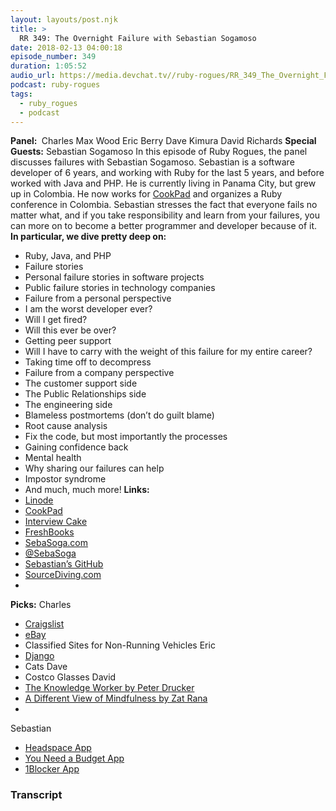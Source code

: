 ```yaml
---
layout: layouts/post.njk
title: >
  RR 349: The Overnight Failure with Sebastian Sogamoso
date: 2018-02-13 04:00:18
episode_number: 349
duration: 1:05:52
audio_url: https://media.devchat.tv//ruby-rogues/RR_349_The_Overnight_Failure_with_Sebastian_Sogamoso.mp3
podcast: ruby-rogues
tags:
  - ruby_rogues
  - podcast
---
```


**Panel:&nbsp;** Charles Max Wood Eric Berry Dave Kimura David Richards **Special Guests:** Sebastian Sogamoso In this episode of Ruby Rogues, the panel discusses failures with Sebastian Sogamoso. Sebastian is a software developer of 6 years, and working with Ruby for the last 5 years, and before worked with Java and PHP. He is currently living in Panama City, but grew up in Colombia. He now works for [CookPad](https://cookpad.com/us?via=jp) and organizes a Ruby conference in Colombia. Sebastian stresses the fact that everyone fails no matter what, and if you take responsibility and learn from your failures, you can more on to become a better programmer and developer because of it. **In particular, we dive pretty deep on:**

- Ruby, Java, and PHP
- Failure stories
- Personal failure stories in software projects
- Public failure stories in technology companies
- Failure from a personal perspective
- I am the worst developer ever?
- Will I get fired?
- Will this ever be over?
- Getting peer support
- Will I have to carry with the weight of this failure for my entire career?
- Taking time off to decompress
- Failure from a company perspective
- The customer support side
- The Public Relationships side
- The engineering side
- Blameless postmortems (don’t do guilt blame)
- Root cause analysis
- Fix the code, but most importantly the processes
- Gaining confidence back
- Mental health
- Why sharing our failures can help
- Impostor syndrome
- And much, much more!
  **Links: &nbsp;**
- [Linode](https://promo.linode.com/rubyrogues/)
- [CookPad](https://cookpad.com/us?via=jp)
- [Interview Cake](https://www.interviewcake.com/?utm_source=rubyrogues)
- [FreshBooks](https://www.freshbooks.com/?ref=ppc-na-fb&camp=US%2528SEM%2529Branded%257CEXM&ag=freshbook&kw=freshbook&dv=c&mt=e&ntwk=g&ap=1t1&crid=165769161334&source=GOOGLE&gclid=CjwKCAiAk4XUBRB5EiwAHBLUMbbsRfVeq8Mw1B0h9G4Dno11YQmyiz2FynIWHLgb6w-je_OYNIUwuBoCFz0QAvD)
- [SebaSoga.com](http://www.sebasoga.com/)
- [@SebaSoga](https://twitter.com/sebasoga?lang=en)
- [Sebastian’s GitHub](https://github.com/sebasoga)
- [SourceDiving.com](https://sourcediving.com/)
-

**Picks:** Charles

- [Craigslist](https://www.craigslist.org/about/sites)
- [eBay](https://www.ebay.com/)
- Classified Sites for Non-Running Vehicles
  Eric
- [Django](https://www.djangoproject.com/)
- Cats
  Dave
- Costco Glasses
  David
- [The Knowledge Worker by Peter Drucker](https://hbr.org/2014/10/what-peter-drucker-knew-about-2020)
- [A Different View of Mindfulness by Zat Rana](https://medium.com/personal-growth/how-mindfulness-actually-works-and-why-it-can-change-your-life-b76d889a490)
-

Sebastian

- [Headspace App](https://www.headspace.com/headspace-meditation-app)
- [You Need a Budget App](https://www.youneedabudget.com/apps/)
- [1Blocker App](https://1blocker.com/)

### Transcript
